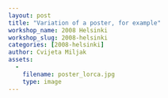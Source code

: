 ```yaml
---
layout: post
title: "Variation of a poster, for example"
workshop_name: 2008 Helsinki 
workshop_slug: 2008-helsinki
categories: [2008-helsinki]
author: Cvijeta Miljak
assets:
  -
    filename: poster_lorca.jpg
    type: image
---
```


